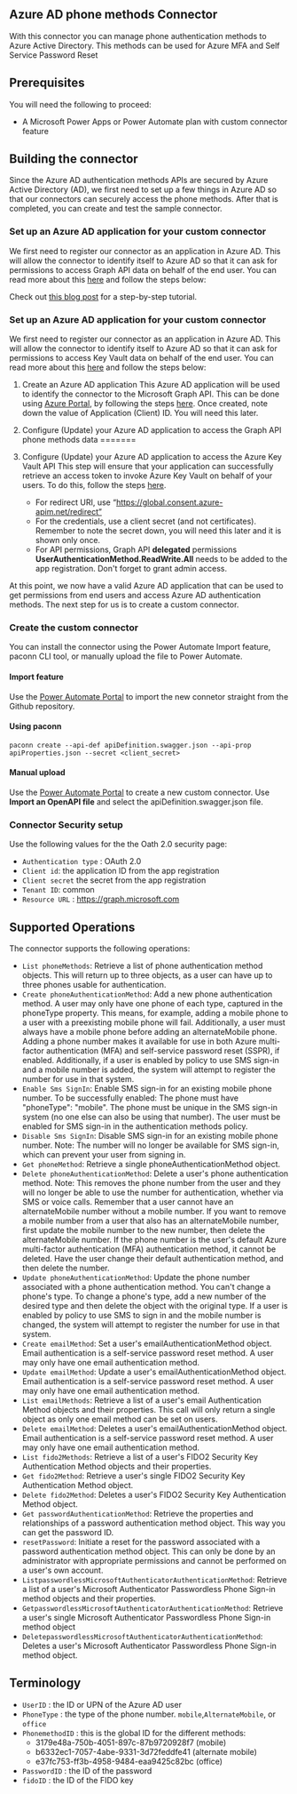 
## Azure AD phone methods Connector
With this connector you can manage phone authentication methods to Azure Active Directory. This methods can be used for Azure MFA and Self Service Password Reset



## Prerequisites
You will need the following to proceed:
* A Microsoft Power Apps or Power Automate plan with custom connector feature

## Building the connector 
Since the Azure AD authentication methods APIs are secured by Azure Active Directory (AD), we first need to set up a few things in Azure AD so that our connectors can securely access the phone methods. After that is completed, you can create and test the sample connector.


### Set up an Azure AD application for your custom connector
We first need to register our connector as an application in Azure AD.  This will allow the connector to identify itself to Azure AD so that it can ask for permissions to access Graph API data on behalf of the end user.  You can read more about this [here](https://docs.microsoft.com/en-us/azure/active-directory/develop/authentication-scenarios) and follow the steps below:

Check out [this blog post](https://janbakker.tech/prepopulate-phone-methods-using-a-custom-connector-in-power-automate/) for a step-by-step tutorial.

### Set up an Azure AD application for your custom connector
We first need to register our connector as an application in Azure AD.  This will allow the connector to identify itself to Azure AD so that it can ask for permissions to access Key Vault data on behalf of the end user.  You can read more about this [here](https://docs.microsoft.com/en-us/azure/active-directory/develop/authentication-scenarios) and follow the steps below:


1. Create an Azure AD application
This Azure AD application will be used to identify the connector to the Microsoft Graph API.  This can be done using [Azure Portal](https://portal.azure.com), by following the steps [here](https://docs.microsoft.com/en-us/azure/active-directory/develop/quickstart-register-app).  Once created, note down the value of Application (Client) ID.  You will need this later.


2. Configure (Update) your Azure AD application to access the Graph API phone methods data
=======
2. Configure (Update) your Azure AD application to access the Azure Key Vault API
This step will ensure that your application can successfully retrieve an access token to invoke Azure Key Vault on behalf of your users.  To do this, follow the steps [here](https://docs.microsoft.com/en-us/azure/active-directory/develop/quickstart-configure-app-access-web-apis).

    - For redirect URI, use “https://global.consent.azure-apim.net/redirect”
    - For the credentials, use a client secret (and not certificates).  Remember to note the secret down, you will need this later and it is shown only once.
    - For API permissions, Graph API **delegated** permissions **UserAuthenticationMethod.ReadWrite.All** needs to be added to the app registration. Don't forget to grant admin access.
   
At this point, we now have a valid Azure AD application that can be used to get permissions from end users and access Azure AD authentication methods.  The next step for us is to create a custom connector.

### Create the custom connector
You can install the connector using the Power Automate Import feature, paconn CLI tool, or manually upload the file to Power Automate.

#### Import feature
Use the [Power Automate Portal](https://flow.microsoft.com) to import the new connetor straight from the Github repository.

#### Using paconn

```paconn
paconn create --api-def apiDefinition.swagger.json --api-prop apiProperties.json --secret <client_secret>
```

#### Manual upload
Use the [Power Automate Portal](https://flow.microsoft.com) to create a new custom connector. Use **Import an OpenAPI file** and select the apiDefinition.swagger.json file.

### Connector Security setup

Use the following values for the the Oath 2.0 security page:

* `Authentication type` : OAuth 2.0
* `Client id`: the application ID from the app registration
* `Client secret` the secret from the app registration
* `Tenant ID`: common
* `Resource URL` : https://graph.microsoft.com


## Supported Operations
The connector supports the following operations:
* `List phoneMethods`: Retrieve a list of phone authentication method objects. This will return up to three objects, as a user can have up to three phones usable for authentication.
* `Create phoneAuthenticationMethod`: Add a new phone authentication method. A user may only have one phone of each type, captured in the phoneType property. This means, for example, adding a mobile phone to a user with a preexisting mobile phone will fail. Additionally, a user must always have a mobile phone before adding an alternateMobile phone.  Adding a phone number makes it available for use in both Azure multi-factor authentication (MFA) and self-service password reset (SSPR), if enabled.  Additionally, if a user is enabled by policy to use SMS sign-in and a mobile number is added, the system will attempt to register the number for use in that system.
* `Enable Sms SignIn`: Enable SMS sign-in for an existing mobile phone number. To be successfully enabled:  The phone must have \"phoneType\": \"mobile\". The phone must be unique in the SMS sign-in system (no one else can also be using that number). The user must be enabled for SMS sign-in in the authentication methods policy.
* `Disable Sms SignIn`: Disable SMS sign-in for an existing mobile phone number.  Note: The number will no longer be available for SMS sign-in, which can prevent your user from signing in.
* `Get phoneMethod`: Retrieve a single phoneAuthenticationMethod object.
* `Delete phoneAuthenticationMethod`: Delete a user's phone authentication method.  Note: This removes the phone number from the user and they will no longer be able to use the number for authentication, whether via SMS or voice calls.  Remember that a user cannot have an alternateMobile number without a mobile number. If you want to remove a mobile number from a user that also has an alternateMobile number, first update the mobile number to the new number, then delete the alternateMobile number.  If the phone number is the user's default Azure multi-factor authentication (MFA) authentication method, it cannot be deleted. Have the user change their default authentication method, and then delete the number.
* `Update phoneAuthenticationMethod`: Update the phone number associated with a phone authentication method.  You can't change a phone's type. To change a phone's type, add a new number of the desired type and then delete the object with the original type.  If a user is enabled by policy to use SMS to sign in and the mobile number is changed, the system will attempt to register the number for use in that system.
* `Create emailMethod`: Set a user's emailAuthenticationMethod object. Email authentication is a self-service password reset method. A user may only have one email authentication method.
* `Update emailMethod`: Update a user's emailAuthenticationMethod object. Email authentication is a self-service password reset method. A user may only have one email authentication method.
* `List emailMethods`: Retrieve a list of a user's email Authentication Method objects and their properties. This call will only return a single object as only one email method can be set on users.
* `Delete emailMethod`: Deletes a user's emailAuthenticationMethod object. Email authentication is a self-service password reset method. A user may only have one email authentication method.
* `List fido2Methods`: Retrieve a list of a user's FIDO2 Security Key Authentication Method objects and their properties.
* `Get fido2Method`: Retrieve a user's single FIDO2 Security Key Authentication Method object.
* `Delete fido2Method`: Deletes a user's FIDO2 Security Key Authentication Method object.
* `Get passwordAuthenticationMethod`: Retrieve the properties and relationships of a password authentication method object. This way you can get the password ID.
* `resetPassword`: Initiate a reset for the password associated with a password authentication method object. This can only be done by an administrator with appropriate permissions and cannot be performed on a user's own account.
* `ListpasswordlessMicrosoftAuthenticatorAuthenticationMethod`: Retrieve a list of a user's Microsoft Authenticator Passwordless Phone Sign-in method objects and their properties.
* `GetpasswordlessMicrosoftAuthenticatorAuthenticationMethod`: Retrieve a user's single Microsoft Authenticator Passwordless Phone Sign-in method object
* `DeletepasswordlessMicrosoftAuthenticatorAuthenticationMethod`: Deletes a user's Microsoft Authenticator Passwordless Phone Sign-in method object.


## Terminology


* `UserID` : the ID or UPN of the Azure AD user
* `PhoneType` : the type of the phone number. `mobile`,`AlternateMobile`, or `office`
* `PhonemethodID` : this is the global ID for the different methods:
    * 3179e48a-750b-4051-897c-87b9720928f7 (mobile)
    * b6332ec1-7057-4abe-9331-3d72feddfe41 (alternate mobile)
    * e37fc753-ff3b-4958-9484-eaa9425c82bc (office)
* `PasswordID` : the ID of the password
* `fidoID` : the ID of the FIDO key
